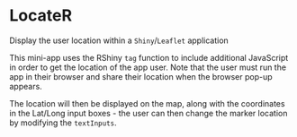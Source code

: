 # LocateR
Display the user location within a `Shiny`/`Leaflet` application

This mini-app uses the RShiny `tag` function to include additional JavaScript in order to get the location of the app user. Note that the user must run the app in their browser and share their location when the browser pop-up appears.

The location will then be displayed on the map, along with the coordinates in the Lat/Long input boxes - the user can then change the marker location by modifying the `textInputs`.
